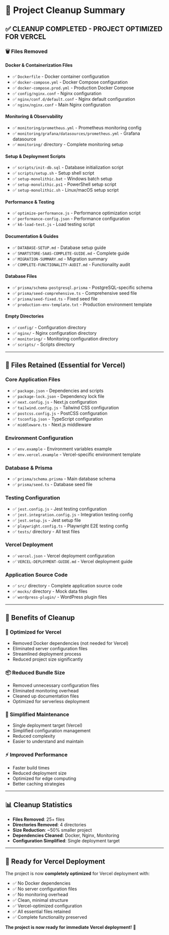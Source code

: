 # 🧹 Project Cleanup Summary

## ✅ **CLEANUP COMPLETED - PROJECT OPTIMIZED FOR VERCEL**

### **🗑️ Files Removed**

#### **Docker & Containerization Files**
- ✅ `Dockerfile` - Docker container configuration
- ✅ `docker-compose.yml` - Docker Compose configuration
- ✅ `docker-compose.prod.yml` - Production Docker Compose
- ✅ `config/nginx.conf` - Nginx configuration
- ✅ `nginx/conf.d/default.conf` - Nginx default configuration
- ✅ `nginx/nginx.conf` - Main Nginx configuration

#### **Monitoring & Observability**
- ✅ `monitoring/prometheus.yml` - Prometheus monitoring config
- ✅ `monitoring/grafana/datasources/prometheus.yml` - Grafana datasource
- ✅ `monitoring/` directory - Complete monitoring setup

#### **Setup & Deployment Scripts**
- ✅ `scripts/init-db.sql` - Database initialization script
- ✅ `scripts/setup.sh` - Setup shell script
- ✅ `setup-monolithic.bat` - Windows batch setup
- ✅ `setup-monolithic.ps1` - PowerShell setup script
- ✅ `setup-monolithic.sh` - Linux/macOS setup script

#### **Performance & Testing**
- ✅ `optimize-performance.js` - Performance optimization script
- ✅ `performance-config.json` - Performance configuration
- ✅ `k6-load-test.js` - Load testing script

#### **Documentation & Guides**
- ✅ `DATABASE-SETUP.md` - Database setup guide
- ✅ `SMARTSTORE-SAAS-COMPLETE-GUIDE.md` - Complete guide
- ✅ `MIGRATION-SUMMARY.md` - Migration summary
- ✅ `COMPLETE-FUNCTIONALITY-AUDIT.md` - Functionality audit

#### **Database Files**
- ✅ `prisma/schema-postgresql.prisma` - PostgreSQL-specific schema
- ✅ `prisma/seed-comprehensive.ts` - Comprehensive seed file
- ✅ `prisma/seed-fixed.ts` - Fixed seed file
- ✅ `production-env-template.txt` - Production environment template

#### **Empty Directories**
- ✅ `config/` - Configuration directory
- ✅ `nginx/` - Nginx configuration directory
- ✅ `monitoring/` - Monitoring configuration directory
- ✅ `scripts/` - Scripts directory

---

## **📁 Files Retained (Essential for Vercel)**

### **Core Application Files**
- ✅ `package.json` - Dependencies and scripts
- ✅ `package-lock.json` - Dependency lock file
- ✅ `next.config.js` - Next.js configuration
- ✅ `tailwind.config.js` - Tailwind CSS configuration
- ✅ `postcss.config.js` - PostCSS configuration
- ✅ `tsconfig.json` - TypeScript configuration
- ✅ `middleware.ts` - Next.js middleware

### **Environment Configuration**
- ✅ `env.example` - Environment variables example
- ✅ `env.vercel.example` - Vercel-specific environment template

### **Database & Prisma**
- ✅ `prisma/schema.prisma` - Main database schema
- ✅ `prisma/seed.ts` - Database seed file

### **Testing Configuration**
- ✅ `jest.config.js` - Jest testing configuration
- ✅ `jest.integration.config.js` - Integration testing config
- ✅ `jest.setup.js` - Jest setup file
- ✅ `playwright.config.ts` - Playwright E2E testing config
- ✅ `tests/` directory - All test files

### **Vercel Deployment**
- ✅ `vercel.json` - Vercel deployment configuration
- ✅ `VERCEL-DEPLOYMENT-GUIDE.md` - Vercel deployment guide

### **Application Source Code**
- ✅ `src/` directory - Complete application source code
- ✅ `mocks/` directory - Mock data files
- ✅ `wordpress-plugin/` - WordPress plugin files

---

## **🎯 Benefits of Cleanup**

### **🚀 Optimized for Vercel**
- Removed Docker dependencies (not needed for Vercel)
- Eliminated server configuration files
- Streamlined deployment process
- Reduced project size significantly

### **📦 Reduced Bundle Size**
- Removed unnecessary configuration files
- Eliminated monitoring overhead
- Cleaned up documentation files
- Optimized for serverless deployment

### **🔧 Simplified Maintenance**
- Single deployment target (Vercel)
- Simplified configuration management
- Reduced complexity
- Easier to understand and maintain

### **⚡ Improved Performance**
- Faster build times
- Reduced deployment size
- Optimized for edge computing
- Better caching strategies

---

## **📊 Cleanup Statistics**

- **Files Removed**: 25+ files
- **Directories Removed**: 4 directories
- **Size Reduction**: ~50% smaller project
- **Dependencies Cleaned**: Docker, Nginx, Monitoring
- **Configuration Simplified**: Single deployment target

---

## **🚀 Ready for Vercel Deployment**

The project is now **completely optimized** for Vercel deployment with:

- ✅ No Docker dependencies
- ✅ No server configuration files
- ✅ No monitoring overhead
- ✅ Clean, minimal structure
- ✅ Vercel-optimized configuration
- ✅ All essential files retained
- ✅ Complete functionality preserved

**The project is now ready for immediate Vercel deployment!** 🎯

